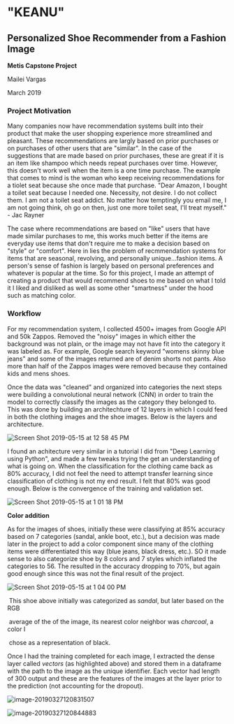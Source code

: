 # "KEANU"

## Personalized Shoe Recommender from a Fashion Image

**Metis Capstone Project**

Mailei Vargas

March 2019



### Project Motivation

Many companies now have recommendation systems built into their product that make the user shopping experience more streamlined and pleasant.  These recommendations are largly based on prior purchases or on purchases of other users that are "similar".  In the case of the suggestions that are made based on prior purchases, these are great if it is an item like shampoo which needs repeat purchases over time.  However, this doesn't work well when the item is a one time purchase.  The example that comes to mind is the woman who keep receiving recommendations for a tiolet seat because she once made that purchase.  "Dear Amazon, I bought a toilet seat because I needed one. Necessity, not desire. I do not collect them. I am not a toilet seat addict. No matter how temptingly you email me, I am not going think, oh go on then, just one more toilet seat, I'll treat myself." - Jac Rayner

The case where recommendations are based on "like" users that have made similar purchases to me, this works much better if the items are everyday use items that don't require me to make a decision based on "style" or "comfort".  Here in lies the problem of recmmendation systems for items that are seasonal, revolving, and personally unique…fashion items.  A person's sense of fashion is largely based on personal preferences and whatever is popular at the time.  So for this project, I made an attempt of creating a product that would recommend shoes to me based on what I told it I liked and disliked as well as some other "smartness" under the hood such as matching color.  

### Workflow

For my recommendation system, I collected 4500+ images from Google API and 50k Zappos.  Removed the "noisy" images in which either the background was not plain, or the image may not have fit into the category it was labeled as.  For example, Google search keyword "womens skinny blue jeans" and some of the images returned are of denim shorts not pants. Also more than half of the Zappos images were removed because they contained kids and mens shoes.  

Once the data was "cleaned" and organized into categories the next steps were building a convolutional neural network (CNN) in order to train the model to correctly classify the images as the category they belonged to.  This was done by building an architechture of 12 layers in which I could feed in both the clothing images and the shoe images.  Below is the layers and architecture. 

![Screen Shot 2019-05-15 at 12 58 45 PM](https://user-images.githubusercontent.com/20651507/57805219-5a9e8b80-7711-11e9-93fc-5646caecad53.png)

  

I found an achitecture very similar in a tutorial I did from "Deep Learning using Python", and made a few tweaks trying the get an understanding of what is going on.  When the classification for the clothing came back as 80% accuracy, I did not feel the need to attempt transfer learning since classification of clothing is not my end result.  I felt that 80% was good enough.  Below is the convergence of the training and validation set. 

![Screen Shot 2019-05-15 at 1 01 18 PM](https://user-images.githubusercontent.com/20651507/57805403-a94c2580-7711-11e9-974d-bdde50ea4319.png)


**Color addition**

As for the images of shoes, initially these were classifying at 85% accuracy based on 7 categories (sandal, ankle boot, etc.), but a decision was made later in the project to add a color component since many of the clothing items were differentiated this way (blue jeans, black dress, etc.). SO it made sense to also categorize shoe by 8 colors and 7 styles which inflated the categories to 56.  The resulted in the accuracy dropping to 70%, but again good enough since this was not the final result of the project.  

![Screen Shot 2019-05-15 at 1 04 00 PM](https://user-images.githubusercontent.com/20651507/57805530-fa5c1980-7711-11e9-9fcb-37715c9d9b72.png)

​                     This shoe above initially was categorized as *sandal*, but later based on the RGB 

​                     average of the of the image, its nearest color neighbor was *charcoal*, a color I 

​                     chose as a representation of black.  



Once I had the training completed for each image, I extracted the dense layer called *vectors* (as highlighted above) and stored them in a dataframe with the path to the image as the unique identifier.  Each vector had length of 300 output and these are the features of the images at the layer prior to the prediction (not accounting for the dropout).      

![image-20190327120831507](/Users/maileivargas/Library/Application%20Support/typora-user-images/image-20190327120831507.png)

![image-20190327120844883](/Users/maileivargas/Library/Application%20Support/typora-user-images/image-20190327120844883.png)




